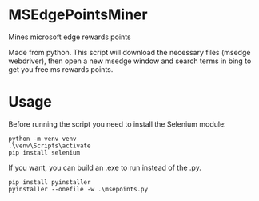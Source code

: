 # MSEdgePointsMiner
Mines microsoft edge rewards points

Made from python.
This script will download the necessary files (msedge webdriver), then open a new msedge window and search terms in bing to get you free ms rewards points.

# Usage

Before running the script you need to install the Selenium module:
```
python -m venv venv
.\venv\Scripts\activate
pip install selenium
```

If you want, you can build an .exe to run instead of the .py.
```
pip install pyinstaller
pyinstaller --onefile -w .\msepoints.py
```